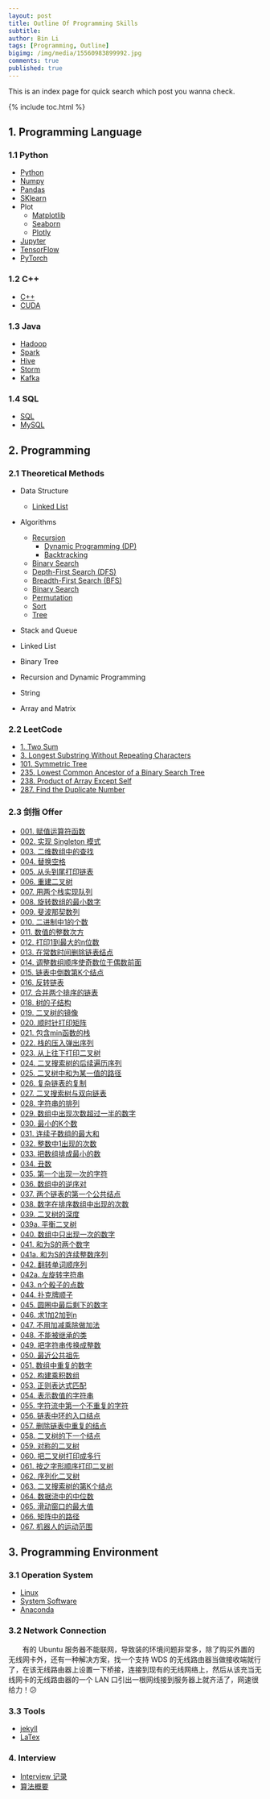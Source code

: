 ```yaml
---
layout: post
title: Outline Of Programming Skills
subtitle: 
author: Bin Li
tags: [Programming, Outline]
bigimg: /img/media/15560983899992.jpg
comments: true
published: true
---
```


This is an index page for quick search which post you wanna check.

{% include toc.html %}

## 1. Programming Language
### 1.1 Python
* [Python](https://binlidaily.github.io/2018-10-16-python/)
* [Numpy](https://binlidaily.github.io/2018-10-16-numpy/)
* [Pandas](https://binlidaily.github.io/2018-10-08-pandas/)
* [SKlearn](https://binlidaily.github.io/2019-04-21-sklearn)
* Plot
    * [Matplotlib](https://binlidaily.github.io/2018-10-23-matplotlib/)
    * [Seaborn](https://binlidaily.github.io/2018-10-12-seaborn/)
    * [Plotly](https://binlidaily.github.io/2019-05-30-plotly)
* [Jupyter](https://binlidaily.github.io/2018-02-03-jupyter/)
* [TensorFlow](https://binlidaily.github.io/2018-01-07-tensorflow/)
* [PyTorch](https://binlidaily.github.io/2019-04-01-pytorch/)


### 1.2 C++
* [C++](https://binlidaily.github.io/2018-01-05-c-plus-plus)
* [CUDA](https://binlidaily.github.io/2018-02-15-cuda)

### 1.3 Java
* [Hadoop](https://binlidaily.github.io/2019-06-06-hadoop)
* [Spark](https://binlidaily.github.io/2019-04-09-spark)
* [Hive](https://binlidaily.github.io/2019-05-20-hive)
* [Storm](https://binlidaily.github.io/2019-06-19-storm)
* [Kafka](https://binlidaily.github.io/)

### 1.4 SQL
* [SQL](https://binlidaily.github.io/2019-05-20-sql)
* [MySQL](https://binlidaily.github.io/2019-06-17-mysql)

## 2. Programming
### 2.1 Theoretical Methods 
* Data Structure
    * [Linked List](https://binlidaily.github.io/2017-04-10-linked-list/)
* Algorithms
    * [Recursion](https://binlidaily.github.io/2019-05-06-recursion)
        * [Dynamic Programming (DP)](https://binlidaily.github.io/2019-02-25-dynamic-programming/)
        * [Backtracking](https://binlidaily.github.io/2019-06-14-backtracking/)
    * [Binary Search](https://binlidaily.github.io/2019-02-25-binary-search/)
    * [Depth-First Search (DFS)](https://binlidaily.github.io/2019-02-25-depth-first-search/)
    * [Breadth-First Search (BFS)](https://binlidaily.github.io/2019-02-25-breadth-first-search)
    * [Binary Search](https://binlidaily.github.io/2019-02-25-binary-search)
    * [Permutation](https://binlidaily.github.io/2019-04-12-permutation)
    * [Sort](https://binlidaily.github.io/2019-10-27-sort)
    * [Tree](https://binlidaily.github.io/2019-04-18-tree)

* Stack and Queue
* Linked List
* Binary Tree
* Recursion and Dynamic Programming
* String
* Array and Matrix

### 2.2 LeetCode

* [1. Two Sum](https://binlidaily.github.io/2018-11-25-two-sum/)
* [3. Longest Substring Without Repeating Characters](https://binlidaily.github.io/2018-12-10-Longest-Substring-Without-Repeating-Characters/)
* [101. Symmetric Tree](https://binlidaily.github.io/2019-01-03-(101.)Symmetric-Tree/)
* [235. Lowest Common Ancestor of a Binary Search Tree](https://binlidaily.github.io/2018-12-30-Lowest-Common-Ancestor-of-a-Binary-Tree/)
* [238. Product of Array Except Self](https://binlidaily.github.io/2018-12-06-Product-of-Array-Except-Self/)
* [287. Find the Duplicate Number](https://binlidaily.github.io/2018-12-03-Find-the-Duplicate-Number/)

### 2.3 剑指 Offer
* [001. 赋值运算符函数](https://binlidaily.github.io/2019-02-24-(001)-赋值运算符函数/)
* [002. 实现 Singleton 模式](https://binlidaily.github.io/2019-02-24-(002)-实现singleton模式/)
* [003. 二维数组中的查找](https://binlidaily.github.io/2019-02-25-(003)-二维数组中的查找/)
* [004. 替换空格](https://binlidaily.github.io/2019-02-26-(004)-替换空格/)
* [005. 从头到尾打印链表](https://binlidaily.github.io/2019-03-04-(005)-从头到尾打印链表/)
* [006. 重建二叉树](https://binlidaily.github.io/2019-03-04-(006)-重建二叉树/)
* [007. 用两个栈实现队列](https://binlidaily.github.io/2019-03-04-(007)-用两个栈实现队列/)
* [008. 旋转数组的最小数字](https://binlidaily.github.io/2019-03-09-(008)-旋转数组的最小数字/)
* [009. 斐波那契数列](https://binlidaily.github.io/2019-03-09-(009)-斐波那契数列/)
* [010. 二进制中1的个数](https://binlidaily.github.io/2019-03-10-(010)-二进制中1的个数/)
* [011. 数值的整数次方](https://binlidaily.github.io/2019-03-11-(011)-数值的整数次方/)
* [012. 打印1到最大的n位数](https://binlidaily.github.io/2019-03-11-(012)-打印1到最大的n位数/)
* [013. 在常数时间删除链表结点](https://binlidaily.github.io/2019-03-14-(013)-在常数时间删除链表结点/)
* [014. 调整数组顺序使奇数位于偶数前面](https://binlidaily.github.io/2019-03-16-(014)-调整数组顺序使奇数位于偶数前面/)
* [015. 链表中倒数第K个结点](https://binlidaily.github.io/2019-03-17-(015)-链表中倒数第K个结点/)
* [016. 反转链表](https://binlidaily.github.io/2019-03-18-(016)-反转链表/)
* [017. 合并两个排序的链表](https://binlidaily.github.io/2019-03-18-(017)-合并两个排序的链表/)
* [018. 树的子结构](https://binlidaily.github.io/2019-03-18-(018)-树的子结构/)
* [019. 二叉树的镜像](https://binlidaily.github.io/2019-03-19-(019)-二叉树的镜像/)
* [020. 顺时针打印矩阵](https://binlidaily.github.io/2019-03-21-(020)-顺时针打印矩阵/)
* [021. 包含min函数的栈](https://binlidaily.github.io/2019-03-23-(021)-包含min函数的栈/)
* [022. 栈的压入弹出序列](https://binlidaily.github.io/2019-03-23-(022)-栈的压入弹出序列/)
* [023. 从上往下打印二叉树](https://binlidaily.github.io/2019-03-23-(023)-从上往下打印二叉树/)
* [024. 二叉搜索树的后续遍历序列](https://binlidaily.github.io/2019-03-24-(024)-二叉搜索树的后续遍历序列/)
* [025. 二叉树中和为某一值的路径](https://binlidaily.github.io/2019-03-24-(025)-二叉树中和为某一值的路径/)
* [026. 复杂链表的复制](https://binlidaily.github.io/2019-03-31-(026)-复杂链表的复制/)
* [027. 二叉搜索树与双向链表](https://binlidaily.github.io/2019-04-01-(027)-二叉搜索树与双向链表/)
* [028. 字符串的排列](https://binlidaily.github.io/2019-04-02-(028)-字符串的排列/)
* [029. 数组中出现次数超过一半的数字](https://binlidaily.github.io/2019-04-03-(029)-数组中出现次数超过一半的数字/)
* [030. 最小的K个数](https://binlidaily.github.io/2019-04-07-(030)-最小的K个数/)
* [031. 连续子数组的最大和](https://binlidaily.github.io/2019-04-07-(031)-连续子数组的最大和/)
* [032. 整数中1出现的次数](https://binlidaily.github.io/2019-04-08-(032)-整数中1出现的次数/)
* [033. 把数组排成最小的数](https://binlidaily.github.io/2019-04-09-(033)-把数组排成最小的数/)
* [034. 丑数](https://binlidaily.github.io/2019-04-15-(034)-丑数/)
* [035. 第一个出现一次的字符](https://binlidaily.github.io/2019-04-15-(035)-第一个出现一次的字符/)
* [036. 数组中的逆序对](https://binlidaily.github.io/2019-04-15-(036)-数组中的逆序对/)
* [037. 两个链表的第一个公共结点](https://binlidaily.github.io/2019-04-15-(037)-两个链表的第一个公共结点/)
* [038. 数字在排序数组中出现的次数](https://binlidaily.github.io/2019-04-16-(038)-数字在排序数组中出现的次数/)
* [039. 二叉树的深度](https://binlidaily.github.io/2019-04-18-(039)-二叉树的深度/)
* [039a. 平衡二叉树](https://binlidaily.github.io/2019-04-18-(039a)-平衡二叉树/)
* [040. 数组中只出现一次的数字](https://binlidaily.github.io/2019-04-21-(040)-数组中只出现一次的数字/)
* [041. 和为S的两个数字](https://binlidaily.github.io/2019-04-21-(041)-和为S的两个数字/)
* [041a. 和为S的连续整数序列](https://binlidaily.github.io/2019-04-21-(041a)-和为S的连续整数序列/)
* [042. 翻转单词顺序列](https://binlidaily.github.io/2019-04-24-(042)-翻转单词顺序列/)
* [042a. 左旋转字符串](https://binlidaily.github.io/2019-04-24-(042a)-左旋转字符串/)
* [043. n个骰子的点数](https://binlidaily.github.io/2019-04-29-(043)-n个骰子的点数/)
* [044. 扑克牌顺子](https://binlidaily.github.io/2019-04-30-(044)-扑克牌顺子/)
* [045. 圆圈中最后剩下的数字](https://binlidaily.github.io/2019-05-04-(045)-圆圈中最后剩下的数字/)
* [046. 求1加2加到n](https://binlidaily.github.io/2019-05-05-(046)-求1加2加到n/)
* [047. 不用加减乘除做加法](https://binlidaily.github.io/2019-05-12-(047)-不用加减乘除做加法/)
* [048. 不能被继承的类](https://binlidaily.github.io/2019-05-12-(048)-不能被继承的类/)
* [049. 把字符串传换成整数](https://binlidaily.github.io/2019-05-12-(049)-把字符串传换成整数/)
* [050. 最近公共祖先](https://binlidaily.github.io/2019-05-12-(050)-最近公共祖先/)
* [051. 数组中重复的数字](https://binlidaily.github.io/2019-05-13-(051)-数组中重复的数字/)
* [052. 构建乘积数组](https://binlidaily.github.io/2019-05-15-(052)-构建乘积数组/)
* [053. 正则表达式匹配](https://binlidaily.github.io/2019-05-15-(053)-正则表达式匹配/)
* [054. 表示数值的字符串](https://binlidaily.github.io/2019-05-16-(054)-表示数值的字符串/)
* [055. 字符流中第一个不重复的字符](https://binlidaily.github.io/2019-05-16-(055)-字符流中第一个不重复的字符/)
* [056. 链表中环的入口结点](https://binlidaily.github.io/2019-05-16-(056)-链表中环的入口结点/)
* [057. 删除链表中重复的结点](https://binlidaily.github.io/2019-05-16-(057)-删除链表中重复的结点/)
* [058. 二叉树的下一个结点](https://binlidaily.github.io/2019-05-16-(058)-二叉树的下一个结点/)
* [059. 对称的二叉树](https://binlidaily.github.io/2019-05-20-(059)-对称的二叉树/)
* [060. 把二叉树打印成多行](https://binlidaily.github.io/2019-05-20-(060)-把二叉树打印成多行/)
* [061. 按之字形顺序打印二叉树](https://binlidaily.github.io/2019-05-20-(061)-按之字形顺序打印二叉树/)
* [062. 序列化二叉树](https://binlidaily.github.io/2019-05-20-(062)-序列化二叉树/)
* [063. 二叉搜索树的第K个结点](https://binlidaily.github.io/2019-05-21-(063)-二叉搜索树的第K个结点/)
* [064. 数据流中的中位数](https://binlidaily.github.io/2019-05-21-(064)-数据流中的中位数/)
* [065. 滑动窗口的最大值](https://binlidaily.github.io/2019-05-22-(065)-滑动窗口的最大值/)
* [066. 矩阵中的路径](https://binlidaily.github.io/2019-05-22-(066)-矩阵中的路径/)
* [067. 机器人的运动范围](https://binlidaily.github.io/2019-05-23-(067)-机器人的运动范围/)


## 3. Programming Environment
### 3.1 Operation System
* [Linux](https://binlidaily.github.io/2018-01-05-linux/)
* [System Software](https://binlidaily.github.io/2018-03-30-system-software/)
* [Anaconda](https://binlidaily.github.io/2019-04-18-anaconda/)

### 3.2 Network Connection
　　有的 Ubuntu 服务器不能联网，导致装的环境问题非常多，除了购买外置的无线网卡外，还有一种解决方案，找一个支持 WDS 的无线路由器当做接收端就行了，在该无线路由器上设置一下桥接，连接到现有的无线网络上，然后从该充当无线网卡的无线路由器的一个 LAN 口引出一根网线接到服务器上就齐活了，网速很给力！😕

### 3.3 Tools
* [jekyll](https://binlidaily.github.io/2017-10-13-jekyll/)
* [LaTex](https://binlidaily.github.io/2017-12-29-latex/)


### 4. Interview
* [Interview 记录](https://binlidaily.github.io/2019-02-22-interview/)
* [算法概要](https://binlidaily.github.io/2019-05-24-ml-review)